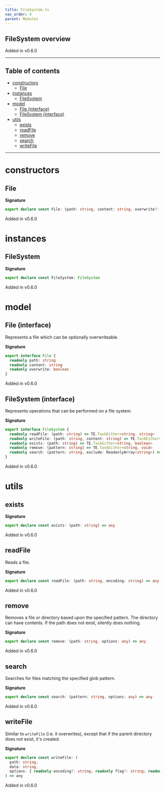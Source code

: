 ```yaml
---
title: FileSystem.ts
nav_order: 4
parent: Modules
---
```


## FileSystem overview

Added in v0.6.0

---

<h2 class="text-delta">Table of contents</h2>

- [constructors](#constructors)
  - [File](#file)
- [instances](#instances)
  - [FileSystem](#filesystem)
- [model](#model)
  - [File (interface)](#file-interface)
  - [FileSystem (interface)](#filesystem-interface)
- [utils](#utils)
  - [exists](#exists)
  - [readFile](#readfile)
  - [remove](#remove)
  - [search](#search)
  - [writeFile](#writefile)

---

# constructors

## File

**Signature**

```ts
export declare const File: (path: string, content: string, overwrite?: boolean) => File
```

Added in v0.6.0

# instances

## FileSystem

**Signature**

```ts
export declare const FileSystem: FileSystem
```

Added in v0.6.0

# model

## File (interface)

Represents a file which can be optionally overwriteable.

**Signature**

```ts
export interface File {
  readonly path: string
  readonly content: string
  readonly overwrite: boolean
}
```

Added in v0.6.0

## FileSystem (interface)

Represents operations that can be performed on a file system.

**Signature**

```ts
export interface FileSystem {
  readonly readFile: (path: string) => TE.TaskEither<string, string>
  readonly writeFile: (path: string, content: string) => TE.TaskEither<string, void>
  readonly exists: (path: string) => TE.TaskEither<string, boolean>
  readonly remove: (pattern: string) => TE.TaskEither<string, void>
  readonly search: (pattern: string, exclude: ReadonlyArray<string>) => TE.TaskEither<string, ReadonlyArray<string>>
}
```

Added in v0.6.0

# utils

## exists

**Signature**

```ts
export declare const exists: (path: string) => any
```

Added in v0.6.0

## readFile

Reads a file.

**Signature**

```ts
export declare const readFile: (path: string, encoding: string) => any
```

Added in v0.6.0

## remove

Removes a file or directory based upon the specified pattern. The directory can have contents.
If the path does not exist, silently does nothing.

**Signature**

```ts
export declare const remove: (path: string, options: any) => any
```

Added in v0.6.0

## search

Searches for files matching the specified glob pattern.

**Signature**

```ts
export declare const search: (pattern: string, options: any) => any
```

Added in v0.6.0

## writeFile

Similar to `writeFile` (i.e. it overwrites), except that if the parent directory does not exist, it's created.

**Signature**

```ts
export declare const writeFile: (
  path: string,
  data: string,
  options: { readonly encoding?: string; readonly flag?: string; readonly mode?: number }
) => any
```

Added in v0.6.0
